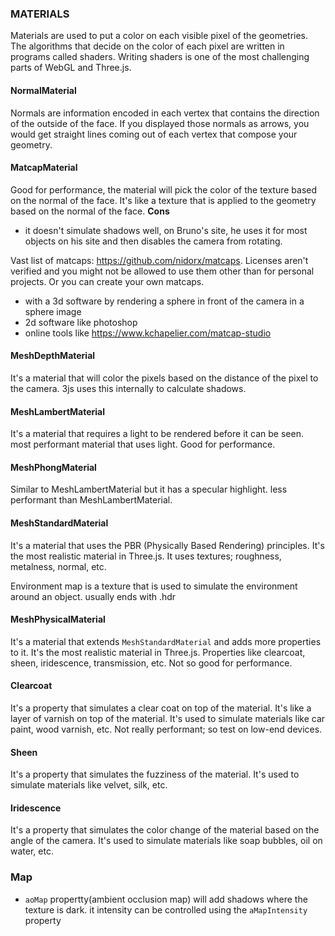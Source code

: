 ### MATERIALS

Materials are used to put a color on each visible pixel of the geometries.
The algorithms that decide on the color of each pixel are written in programs called shaders. Writing shaders is one of the most challenging parts of WebGL and Three.js.

#### NormalMaterial

Normals are information encoded in each vertex that contains the direction of the outside of the face. If you displayed those normals as arrows, you would get straight lines coming out of each vertex that compose your geometry.

#### MatcapMaterial

Good for performance, the material will pick the color of the texture based on the normal of the face. It's like a texture that is applied to the geometry based on the normal of the face.
**Cons**

- it doesn't simulate shadows well, on Bruno's site, he uses it for most objects on his site and then disables the camera from rotating.

Vast list of matcaps: https://github.com/nidorx/matcaps. Licenses aren't verified and you might not be allowed to use them other than for personal projects. Or you can create your own matcaps.

- with a 3d software by rendering a sphere in front of the camera in a sphere image
- 2d software like photoshop
- online tools like https://www.kchapelier.com/matcap-studio

#### MeshDepthMaterial

It's a material that will color the pixels based on the distance of the pixel to the camera. 3js uses this internally to calculate shadows.

#### MeshLambertMaterial

It's a material that requires a light to be rendered before it can be seen. most performant material that uses light.
Good for performance.

#### MeshPhongMaterial

Similar to MeshLambertMaterial but it has a specular highlight. less performant than MeshLambertMaterial.

#### MeshStandardMaterial

It's a material that uses the PBR (Physically Based Rendering) principles. It's the most realistic material in Three.js. It uses textures; roughness, metalness, normal, etc.

Environment map is a texture that is used to simulate the environment around an object. usually ends with .hdr

#### MeshPhysicalMaterial

It's a material that extends `MeshStandardMaterial` and adds more properties to it. It's the most realistic material in Three.js. Properties like clearcoat, sheen, iridescence, transmission, etc.
Not so good for performance.

#### Clearcoat

It's a property that simulates a clear coat on top of the material. It's like a layer of varnish on top of the material. It's used to simulate materials like car paint, wood varnish, etc. Not really performant; so test on low-end devices.

#### Sheen

It's a property that simulates the fuzziness of the material. It's used to simulate materials like velvet, silk, etc.

#### Iridescence

It's a property that simulates the color change of the material based on the angle of the camera. It's used to simulate materials like soap bubbles, oil on water, etc.

### Map

- `aoMap` propertty(ambient occlusion map) will add shadows where the texture is dark. it intensity can be controlled using the `aMapIntensity` property
